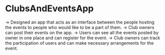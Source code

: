 # ClubsAndEventsApp

-> Designed an app that acts as an interface between the people hosting the events to people who would like to be a part of them.
-> Club owners can post their events on the app.
-> Users can see all the events posted by owner in one place and can register for the event.
-> Club owners can track the participation of users and can make necessary arrangements for the event.



